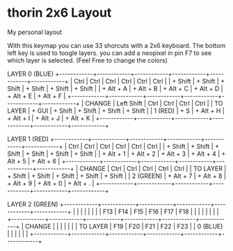 # thorin 2x6 Layout

My personal layout

With this keymap you can use 33 shorcuts with a 2x6 keyboard.
The bottom left key is used to toogle layers.
you can add a neopixel in  pin F7 to see which layer is selected. (Feel Free to change the colors)


LAYER 0 (BLUE)
+------------+------------+------------+------------+------------+------------+
|    Ctrl    |    Ctrl    |    Ctrl    |    Ctrl    |    Ctrl    |    Ctrl    |
| + Shift    | + Shift    | + Shift    | + Shift    | + Shift    | + Shift    |
| + Alt + A  | + Alt + B  | + Alt + C  | + Alt + D  | + Alt + E  | + Alt + F  |
+------------+------------+------------+------------+------------+------------+
|   CHANGE   | Left Shift |    Ctrl    |    Ctrl    |    Ctrl    |    Ctrl    |
|  TO LAYER  |  + GUI     | + Shift    | + Shift    | + Shift    | + Shift    | 
|   1 (RED)  |    + S     | + Alt + H  | + Alt + I  | + Alt + J  | + Alt + K  |
+------------+------------+------------+------------+------------+------------+



LAYER 1 (RED)
+------------+------------+------------+------------+------------+------------+
|    Ctrl    |    Ctrl    |    Ctrl    |    Ctrl    |    Ctrl    |    Ctrl    |
| + Shift    | + Shift    | + Shift    | + Shift    | + Shift    | + Shift    |
| + Alt + 1  | + Alt + 2  | + Alt + 3  | + Alt + 4  | + Alt + 5  | + Alt + 6  |
+------------+------------+------------+------------+------------+------------+
|   CHANGE   |    Ctrl    |    Ctrl    |    Ctrl    |    Ctrl    |    Ctrl    | 
|  TO LAYER  | + Shift    | + Shift    | + Shift    | + Shift    | + Shift    |
|  2 (GREEN) | + Alt + 7  | + Alt + 8  | + Alt + 9  | + Alt + 0  | + Alt + .  | 
+------------+------------+------------+------------+------------+------------+


LAYER 2 (GREEN)
+------------+------------+------------+------------+------------+------------+
|            |            |            |            |            |            |
|    F13     |    F14     |    F15     |    F16     |    F17     |    F18     |
|            |            |            |            |            |            |
+------------+------------+------------+------------+------------+------------+
|   CHANGE   |            |            |            |            |            |
|  TO LAYER  |    F19     |    F20     |    F21     |    F22     |    F23     |
|  0 (BLUE)  |            |            |            |            |            |
+------------+------------+------------+------------+------------+------------+